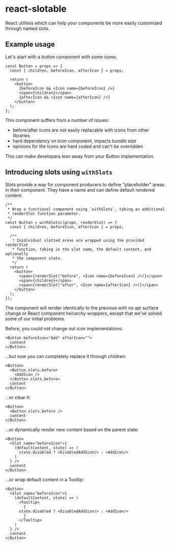 # react-slotable

React utilities which can help your components be more easily customized through named slots.

## Example usage

Let's start with a button component with some icons:

```tsx
const Button = props => {
  const { children, beforeIcon, afterIcon } = props;

  return (
    <button>
      {beforeIcon && <Icon name={beforeIcon} />}
      <span>{children}</span>
      {afterIcon && <Icon name={afterIcon} />}
    </button>
  );
};
```

This component suffers from a number of issues:

- before/after icons are not easily replacable with icons from other libraries
- hard dependency on Icon component, impacts bundle size
- opinions for the Icons are hard coded and can't be overridden

This can make developers lean away from your Button implementation.

## Introducing slots using `withSlots`

Slots provide a way for component producers to define "placeholder" areas in their component. They have a name and can define default rendered content.

```tsx
/**
 * Wrap a functional component using `withSlots`, taking an additional
 * renderSlot function parameter.
 */
const Button = withSlots((props, renderSlot) => {
  const { children, beforeIcon, afterIcon } = props;

  /**
   * Inidividual slotted areas are wrapped using the provided renderSlot
   * function, taking in the slot name, the default content, and optionally
   * the component state.
   */
  return (
    <button>
      <span>{renderSlot("before", <Icon name={beforeIcon} />)}</span>
      <span>{children}</span>
      <span>{renderSlot("after", <Icon name={afterIcon} />)}</span>
    </button>
  );
});
```

The component will render identically to the previous with no api surface change or React component heirarchy wrappers, except that we've solved some of our initial problems.

Before, you could not change out icon implementations:

```tsx
<Button beforeIcon="Add" afterIcon="">
  content
</Button>
```

...but now you can completely replace it through children:

```tsx
<Button>
  <Button.slots.before>
    <AddIcon />
  </Button.slots.before>
  content
</Button>
```

...or clear it:

```tsx
<Button>
  <Button.slots.before />
  content
</Button>
```

...or dynamically render new content based on the parent state:

```tsx
<Button>
  <Slot name="beforeIcon">{
    (defaultContent, state) => (
      state.disabled ? <DisabledAddIcon/> : <AddIcon/>
    )
  } />
  content
</Button>
```

...or wrap default content in a Tooltip:

```tsx
<Button>
  <Slot name="beforeIcon">{
    (defaultContent, state) => (
      <Tooltip>
        {
      state.disabled ? <DisabledAddIcon/> : <AddIcon/>
        }
      </Tooltip>
    )
  } />
  content
</Button>
```
